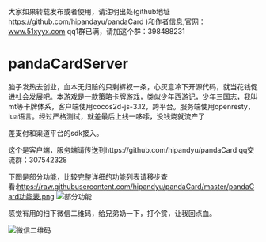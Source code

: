 
大家如果转载发布或者使用，请注明出处(github地址https://github.com/hipandayu/pandaCard )和作者信息,官网：www.51xyyx.com  qq1群已满，请加这个群：398488231
# pandaCardServer
脑子发热去创业，血本无归赔的只剩裤衩一条，心灰意冷下开源代码，就当花钱促进社会发展吧。本游戏是一款策略卡牌游戏，类似少年西游记，少年三国志，我叫mt等卡牌体系，客户端使用cocos2d-js-3.12，跨平台。服务端使用openresty，lua语言。经过严格测试，就差最后上线一哆嗦，没钱烧就流产了

差支付和渠道平台的sdk接入。

这个是客户端，服务端请传送到https://github.com/hipandyu/pandaCard
qq交流群：307542328

下图是部分功能，比较完整详细的功能列表请移步查看:https://raw.githubusercontent.com/hipandyu/pandaCard/master/pandaCard功能表.png
![部分功能](https://raw.githubusercontent.com/hipandyu/pandaCard/master/主要功能%402x.png)


感觉有用的扫下微信二维码，给兄弟奶一下，打个赏，让我回点血。 

![微信二维码](https://raw.githubusercontent.com/hipandayu/pandaCard/master/%E5%BE%AE%E4%BF%A1%E4%BA%8C%E7%BB%B4%E7%A0%81.png)

